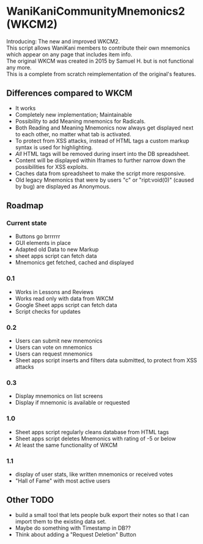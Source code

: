 # WaniKaniCommunityMnemonics2 (WKCM2)
Introducing: The new and improved WKCM2.  
This script allows WaniKani members to contribute their own mnemonics which appear on any page that includes item info.  
The original WKCM was created in 2015 by Samuel H. but is not functional any more.  
This is a complete from scratch reimplementation of the original's features. 

## Differences compared to WKCM
- It works
- Completely new implementation; Maintainable
- Possibility to add Meaning mnemonics for Radicals. 
- Both Reading and Meaning Mnemonics now always get displayed next to each other, no matter what tab is activated.
- To protect from XSS attacks, instead of HTML tags a custom markup syntax is used for highlighting. 
- *All* HTML tags will be removed during insert into the DB spreadsheet. 
- Content will be displayed within Iframes to further narrow down the possibilities for XSS exploits.
- Caches data from spreadsheet to make the script more responsive. 
- Old legacy Mnemonics that were by users "c" or "ript:void(0)" (caused by bug) are displayed as Anonymous. 

## Roadmap

### Current state
- Buttons go brrrrrr
- GUI elements in place
- Adapted old Data to new Markup
- sheet apps script can fetch data
- Mnemonics get fetched, cached and displayed

### 0.1
- Works in Lessons and Reviews
- Works read only with data from WKCM
- Google Sheet apps script can fetch data
- Script checks for updates

### 0.2
- Users can submit new mnemonics
- Users can vote on mnemonics
- Users can request mnemonics
- Sheet apps script inserts and filters data submitted, to protect from XSS attacks

### 0.3
- Display mnemonics on list screens
- Display if mnemonic is available or requested

### 1.0
- Sheet apps script regularly cleans database from HTML tags
- Sheet apps script deletes Mnemonics with rating of -5 or below
- At least the same functionality of WKCM

### 1.1
- display of user stats, like written mnemonics or received votes
- "Hall of Fame" with most active users

## Other TODO
- build a small tool that lets people bulk export their notes so that I can import them to the existing data set.  
- Maybe do something with Timestamp in DB??
- Think about adding a "Request Deletion" Button
